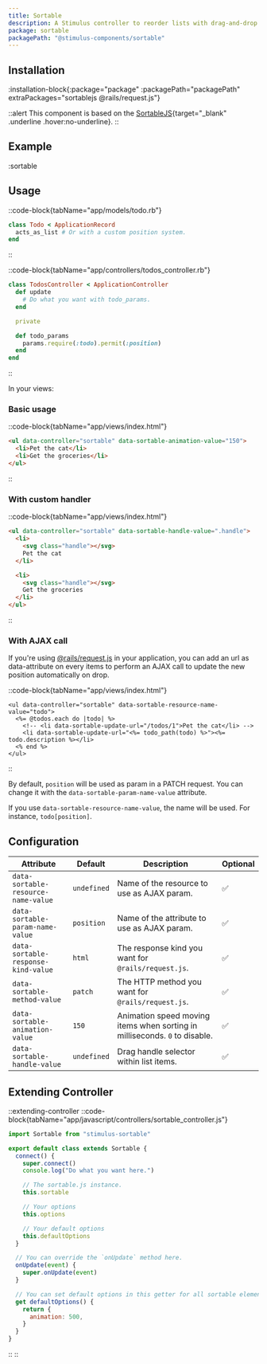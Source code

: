 ```yaml
---
title: Sortable
description: A Stimulus controller to reorder lists with drag-and-drop.
package: sortable
packagePath: "@stimulus-components/sortable"
---
```


## Installation

:installation-block{:package="package" :packagePath="packagePath" extraPackages="sortablejs @rails/request.js"}

::alert
This component is based on the [SortableJS](https://github.com/SortableJS/sortablejs){target="\_blank" .underline .hover:no-underline}.
::

## Example

:sortable

## Usage

::code-block{tabName="app/models/todo.rb"}

```ruby
class Todo < ApplicationRecord
  acts_as_list # Or with a custom position system.
end
```

::

::code-block{tabName="app/controllers/todos_controller.rb"}

```ruby
class TodosController < ApplicationController
  def update
    # Do what you want with todo_params.
  end

  private

  def todo_params
    params.require(:todo).permit(:position)
  end
end
```

::

In your views:

### Basic usage

::code-block{tabName="app/views/index.html"}

```html
<ul data-controller="sortable" data-sortable-animation-value="150">
  <li>Pet the cat</li>
  <li>Get the groceries</li>
</ul>
```

::

### With custom handler

::code-block{tabName="app/views/index.html"}

```html
<ul data-controller="sortable" data-sortable-handle-value=".handle">
  <li>
    <svg class="handle"></svg>
    Pet the cat
  </li>

  <li>
    <svg class="handle"></svg>
    Get the groceries
  </li>
</ul>
```

::

### With AJAX call

If you're using [@rails/request.js](https://github.com/rails/request.js) in your application, you can add an url as data-attribute on every items to perform an AJAX call to update the new position automatically on drop.

::code-block{tabName="app/views/index.html"}

```erb
<ul data-controller="sortable" data-sortable-resource-name-value="todo">
  <%= @todos.each do |todo| %>
    <!-- <li data-sortable-update-url="/todos/1">Pet the cat</li> -->
    <li data-sortable-update-url="<%= todo_path(todo) %>"><%= todo.description %></li>
  <% end %>
</ul>
```

::

By default, `position` will be used as param in a PATCH request. You can change it with the `data-sortable-param-name-value` attribute.

If you use `data-sortable-resource-name-value`, the name will be used. For instance, `todo[position]`.

## Configuration

| Attribute                           | Default     | Description                                                                | Optional |
| ----------------------------------- | ----------- | -------------------------------------------------------------------------- | -------- |
| `data-sortable-resource-name-value` | `undefined` | Name of the resource to use as AJAX param.                                 | ✅       |
| `data-sortable-param-name-value`    | `position`  | Name of the attribute to use as AJAX param.                                | ✅       |
| `data-sortable-response-kind-value` | `html`      | The response kind you want for `@rails/request.js`.                        | ✅       |
| `data-sortable-method-value`        | `patch`     | The HTTP method you want for `@rails/request.js`.                          | ✅       |
| `data-sortable-animation-value`     | `150`       | Animation speed moving items when sorting in milliseconds. `0` to disable. | ✅       |
| `data-sortable-handle-value`        | `undefined` | Drag handle selector within list items.                                    | ✅       |

## Extending Controller

::extending-controller
::code-block{tabName="app/javascript/controllers/sortable_controller.js"}

```js
import Sortable from "stimulus-sortable"

export default class extends Sortable {
  connect() {
    super.connect()
    console.log("Do what you want here.")

    // The sortable.js instance.
    this.sortable

    // Your options
    this.options

    // Your default options
    this.defaultOptions
  }

  // You can override the `onUpdate` method here.
  onUpdate(event) {
    super.onUpdate(event)
  }

  // You can set default options in this getter for all sortable elements.
  get defaultOptions() {
    return {
      animation: 500,
    }
  }
}
```

::
::
